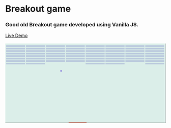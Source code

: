 # Breakout game

### Good old Breakout game developed using Vanilla JS. 

[Live Demo](https://danpora.github.io/breakout-game)
<br><br>
![break out](https://github.com/danpora/breakout-game/blob/master/media/breakout_screen.png)

